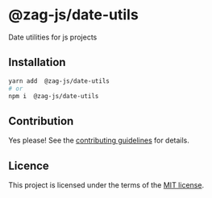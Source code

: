 # @zag-js/date-utils

Date utilities for js projects

## Installation

```sh
yarn add  @zag-js/date-utils
# or
npm i  @zag-js/date-utils
```

## Contribution

Yes please! See the
[contributing guidelines](https://github.com/chakra-ui/zag/blob/main/CONTRIBUTING.md)
for details.

## Licence

This project is licensed under the terms of the
[MIT license](https://github.com/chakra-ui/zag/blob/main/LICENSE).

